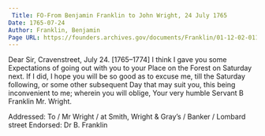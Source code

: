 ```yaml
---
 Title: FO-From Benjamin Franklin to John Wright, 24 July 1765
Date: 1765-07-24
Author: Franklin, Benjamin
Page URL: https://founders.archives.gov/documents/Franklin/01-12-02-0114
---
```


Dear Sir,
Cravenstreet, July 24. [1765–1774]
I think I gave you some Expectations of going out with you to your Place on the Forest on Saturday next. If I did, I hope you will be so good as to excuse me, till the Saturday following, or some other subsequent Day that may suit you, this being inconvenient to me; wherein you will oblige, Your very humble Servant
B Franklin
Mr. Wright.
 
Addressed: To / Mr Wright / at Smith, Wright & Gray’s / Banker / Lombard street
Endorsed: Dr B. Franklin

